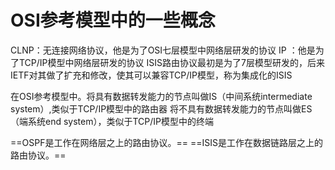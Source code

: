 # OSI参考模型中的一些概念

CLNP：无连接网络协议，他是为了OSI七层模型中网络层研发的协议
IP  ：他是为了TCP/IP模型中网络层研发的协议
ISIS路由协议最初是为了7层模型研发的，后来IETF对其做了扩充和修改，使其可以兼容TCP/IP模型，称为集成化的ISIS

在OSI参考模型中。将具有数据转发能力的节点叫做IS（中间系统intermediate system）,类似于TCP/IP模型中的路由器
			                 将不具有数据转发能力的节点叫做ES（端系统end system），类似于TCP/IP模型中的终端

==OSPF是工作在网络层之上的路由协议。==
==ISIS是工作在数据链路层之上的路由协议。==

# 